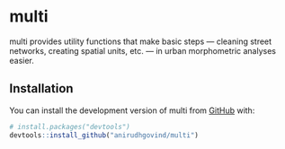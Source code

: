 
<!-- README.md is generated from README.Rmd. Please edit that file -->

# multi

<!-- badges: start -->
<!-- badges: end -->

multi provides utility functions that make basic steps — cleaning street
networks, creating spatial units, etc. — in urban morphometric analyses
easier.

## Installation

You can install the development version of multi from
[GitHub](https://github.com/) with:

``` r
# install.packages("devtools")
devtools::install_github("anirudhgovind/multi")
```
